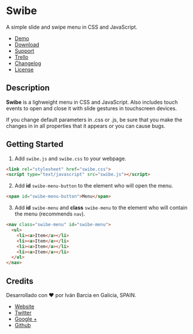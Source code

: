 # Swibe
A simple slide and swipe menu in CSS and JavaScript.

* [Demo](http://barcia.github.io/swibe-menu/)
* [Download](https://github.com/barcia/swibe-menu/archive/master.zip)
* [Support](https://plus.google.com/communities/104938291205143609131/stream/8879dc2d-fed4-43a4-ba36-eca77af7d9db)
* [Trello](https://trello.com/c/Dzw5LscX)
* [Changelog](https://github.com/barcia/swibe-menu/commits/master)
* [License](LICENSE)

## Description
**Swibe** is a lighweight menu in CSS and JavaScript. Also includes touch events to open and close it with slide gestures in touchscreen devices.

If you change default parameters in .css or .js, be sure that you make the changes in in all properties that it appears or you can cause bugs.

## Getting Started

1. Add `swibe.js` and `swibe.css` to your webpage.

```html
<link rel="stylesheet" href="swibe.css">
<script type="text/javascript" src="swibe.js"></script>
```

2. Add **id** `swibe-menu-button` to the element who will open the menu.

```html
<span id="swibe-menu-button">Menu</span>
```

3. Add **id** `swibe-menu` and **class** `swibe-menu` to the element who will contain the menu (recommends `nav`).

```html
<nav class="swibe-menu" id="swibe-menu">
  <ul>
    <li><a>Item</a></li>
    <li><a>Item</a></li>
    <li><a>Item</a></li>
    <li><a>Item</a></li>
  </ul>
</nav>
```

## Credits
Desarrollado con :heart: por Iván Barcia en Galicia, SPAIN.

* [Website](http://ivanbarcia.eu)
* [Twitter](https://twitter.com/bartzia)
* [Google +](https://plus.google.com/+IvánBarcia)
* [Github](https://github.com/barcia/)